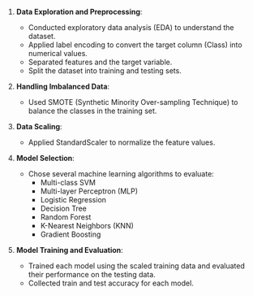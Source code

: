 
1. **Data Exploration and Preprocessing**:
   - Conducted exploratory data analysis (EDA) to understand the dataset.
   - Applied label encoding to convert the target column (Class) into numerical values.
   - Separated features and the target variable.
   - Split the dataset into training and testing sets.

2. **Handling Imbalanced Data**:
   - Used SMOTE (Synthetic Minority Over-sampling Technique) to balance the classes in the training set.

3. **Data Scaling**:
   - Applied StandardScaler to normalize the feature values.

4. **Model Selection**:
   - Chose several machine learning algorithms to evaluate:
     - Multi-class SVM
     - Multi-layer Perceptron (MLP)
     - Logistic Regression
     - Decision Tree
     - Random Forest
     - K-Nearest Neighbors (KNN)
     - Gradient Boosting

5. **Model Training and Evaluation**:
   - Trained each model using the scaled training data and evaluated their performance on the testing data.
   - Collected train and test accuracy for each model.
